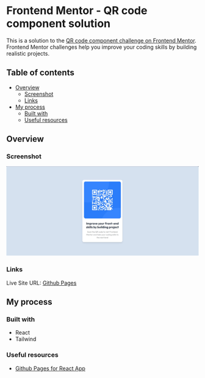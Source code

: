 # Frontend Mentor - QR code component solution

This is a solution to the [QR code component challenge on Frontend Mentor](https://www.frontendmentor.io/challenges/qr-code-component-iux_sIO_H). Frontend Mentor challenges help you improve your coding skills by building realistic projects. 

## Table of contents

- [Overview](#overview)
  - [Screenshot](#screenshot)
  - [Links](#links)
- [My process](#my-process)
  - [Built with](#built-with)
  - [Useful resources](#useful-resources)

## Overview

### Screenshot

![](./screenshot.jpg)

### Links

Live Site URL: [Github Pages]([https://your-live-site-url.com](https://nlnm-0-0.github.io/Fontend-Mentor/qr-code-component/index.html)https://nlnm-0-0.github.io/Fontend-Mentor/qr-code-component/index.html)

## My process

### Built with

- React
- Tailwind

### Useful resources

- [Github Pages for React App]([https://www.example.com](https://github.com/gitname/react-gh-pages))
